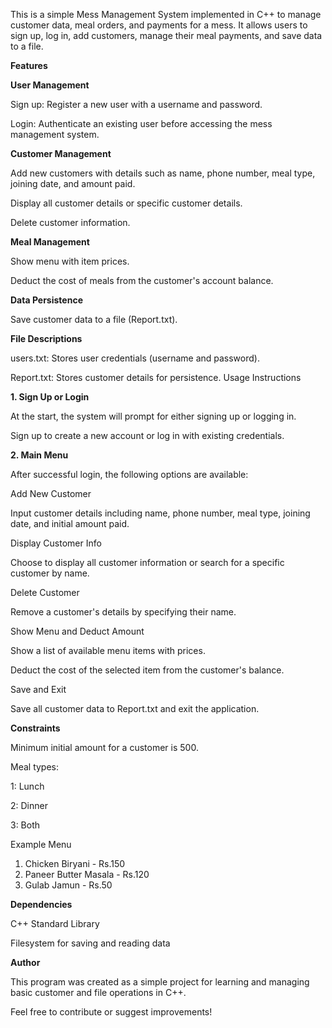 This is a simple Mess Management System implemented in C++ to manage customer data, meal orders, and payments for a mess. It allows users to sign up, log in, add customers, manage their meal payments, and save data to a file.

**Features**

**User Management**

Sign up: Register a new user with a username and password.

Login: Authenticate an existing user before accessing the mess management system.

**Customer Management**

Add new customers with details such as name, phone number, meal type, joining date, and amount paid.

Display all customer details or specific customer details.

Delete customer information.

**Meal Management**

Show menu with item prices.

Deduct the cost of meals from the customer's account balance.

**Data Persistence**

Save customer data to a file (Report.txt).

**File Descriptions**

users.txt: Stores user credentials (username and password).

Report.txt: Stores customer details for persistence.
Usage Instructions

**1. Sign Up or Login**

At the start, the system will prompt for either signing up or logging in.

Sign up to create a new account or log in with existing credentials.

**2. Main Menu**

After successful login, the following options are available:

Add New Customer

Input customer details including name, phone number, meal type, joining date, and initial amount paid.

Display Customer Info

Choose to display all customer information or search for a specific customer by name.

Delete Customer

Remove a customer's details by specifying their name.

Show Menu and Deduct Amount

Show a list of available menu items with prices.

Deduct the cost of the selected item from the customer's balance.

Save and Exit

Save all customer data to Report.txt and exit the application.

**Constraints**

Minimum initial amount for a customer is 500.

Meal types:

1: Lunch

2: Dinner

3: Both

Example Menu

1. Chicken Biryani - Rs.150
2. Paneer Butter Masala - Rs.120
3. Gulab Jamun - Rs.50

**Dependencies**

C++ Standard Library

Filesystem for saving and reading data

**Author**

This program was created as a simple project for learning and managing basic customer and file operations in C++.

Feel free to contribute or suggest improvements!
